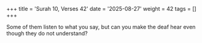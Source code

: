 +++
title = 'Surah 10, Verses 42'
date = '2025-08-27'
weight = 42
tags = []
+++

Some of them listen to what you say, but can you make the deaf hear even though they do not understand?